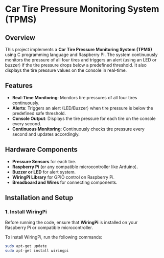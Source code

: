 # Car Tire Pressure Monitoring System (TPMS)

## Overview

This project implements a **Car Tire Pressure Monitoring System (TPMS)** using C programming language and Raspberry Pi. The system continuously monitors the pressure of all four tires and triggers an alert (using an LED or buzzer) if the tire pressure drops below a predefined threshold. It also displays the tire pressure values on the console in real-time.

## Features

- **Real-Time Monitoring**: Monitors tire pressures of all four tires continuously.
- **Alerts**: Triggers an alert (LED/Buzzer) when tire pressure is below the predefined safe threshold.
- **Console Output**: Displays the tire pressure for each tire on the console every second.
- **Continuous Monitoring**: Continuously checks tire pressure every second and updates accordingly.

## Hardware Components

- **Pressure Sensors** for each tire.
- **Raspberry Pi** (or any compatible microcontroller like Arduino).
- **Buzzer or LED** for alert system.
- **WiringPi Library** for GPIO control on Raspberry Pi.
- **Breadboard and Wires** for connecting components.

## Installation and Setup

### 1. Install WiringPi

Before running the code, ensure that **WiringPi** is installed on your Raspberry Pi or compatible microcontroller.

To install WiringPi, run the following commands:

```bash
sudo apt-get update
sudo apt-get install wiringpi
